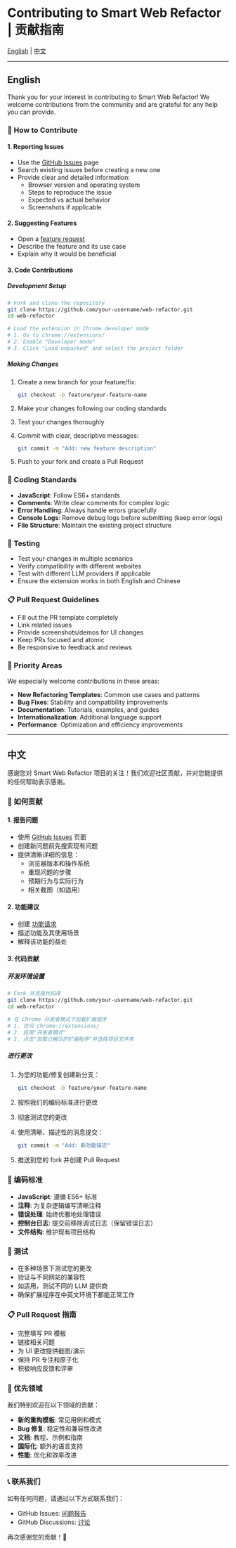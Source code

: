 # Contributing to Smart Web Refactor | 贡献指南

[English](#english) | [中文](#中文)

---

## English

Thank you for your interest in contributing to Smart Web Refactor! We welcome contributions from the community and are grateful for any help you can provide.

### 🤝 How to Contribute

#### 1. Reporting Issues
- Use the [GitHub Issues](https://github.com/zxdxjtu/web-refactor/issues) page
- Search existing issues before creating a new one
- Provide clear and detailed information:
  - Browser version and operating system
  - Steps to reproduce the issue
  - Expected vs actual behavior
  - Screenshots if applicable

#### 2. Suggesting Features
- Open a [feature request](https://github.com/zxdxjtu/web-refactor/issues/new?template=feature_request.md)
- Describe the feature and its use case
- Explain why it would be beneficial

#### 3. Code Contributions

##### Development Setup
```bash
# Fork and clone the repository
git clone https://github.com/your-username/web-refactor.git
cd web-refactor

# Load the extension in Chrome developer mode
# 1. Go to chrome://extensions/
# 2. Enable "Developer mode"
# 3. Click "Load unpacked" and select the project folder
```

##### Making Changes
1. Create a new branch for your feature/fix:
   ```bash
   git checkout -b feature/your-feature-name
   ```

2. Make your changes following our coding standards
3. Test your changes thoroughly
4. Commit with clear, descriptive messages:
   ```bash
   git commit -m "Add: new feature description"
   ```

5. Push to your fork and create a Pull Request

### 📝 Coding Standards

- **JavaScript**: Follow ES6+ standards
- **Comments**: Write clear comments for complex logic
- **Error Handling**: Always handle errors gracefully
- **Console Logs**: Remove debug logs before submitting (keep error logs)
- **File Structure**: Maintain the existing project structure

### 🧪 Testing

- Test your changes in multiple scenarios
- Verify compatibility with different websites
- Test with different LLM providers if applicable
- Ensure the extension works in both English and Chinese

### 📋 Pull Request Guidelines

- Fill out the PR template completely
- Link related issues
- Provide screenshots/demos for UI changes
- Keep PRs focused and atomic
- Be responsive to feedback and reviews

### 🎯 Priority Areas

We especially welcome contributions in these areas:
- **New Refactoring Templates**: Common use cases and patterns
- **Bug Fixes**: Stability and compatibility improvements
- **Documentation**: Tutorials, examples, and guides
- **Internationalization**: Additional language support
- **Performance**: Optimization and efficiency improvements

---

## 中文

感谢您对 Smart Web Refactor 项目的关注！我们欢迎社区贡献，并对您能提供的任何帮助表示感谢。

### 🤝 如何贡献

#### 1. 报告问题
- 使用 [GitHub Issues](https://github.com/zxdxjtu/web-refactor/issues) 页面
- 创建新问题前先搜索现有问题
- 提供清晰详细的信息：
  - 浏览器版本和操作系统
  - 重现问题的步骤
  - 预期行为与实际行为
  - 相关截图（如适用）

#### 2. 功能建议
- 创建 [功能请求](https://github.com/zxdxjtu/web-refactor/issues/new?template=feature_request.md)
- 描述功能及其使用场景
- 解释该功能的益处

#### 3. 代码贡献

##### 开发环境设置
```bash
# Fork 并克隆代码库
git clone https://github.com/your-username/web-refactor.git
cd web-refactor

# 在 Chrome 开发者模式下加载扩展程序
# 1. 访问 chrome://extensions/
# 2. 启用"开发者模式"
# 3. 点击"加载已解压的扩展程序"并选择项目文件夹
```

##### 进行更改
1. 为您的功能/修复创建新分支：
   ```bash
   git checkout -b feature/your-feature-name
   ```

2. 按照我们的编码标准进行更改
3. 彻底测试您的更改
4. 使用清晰、描述性的消息提交：
   ```bash
   git commit -m "Add: 新功能描述"
   ```

5. 推送到您的 fork 并创建 Pull Request

### 📝 编码标准

- **JavaScript**: 遵循 ES6+ 标准
- **注释**: 为复杂逻辑编写清晰注释
- **错误处理**: 始终优雅地处理错误
- **控制台日志**: 提交前移除调试日志（保留错误日志）
- **文件结构**: 维护现有项目结构

### 🧪 测试

- 在多种场景下测试您的更改
- 验证与不同网站的兼容性
- 如适用，测试不同的 LLM 提供商
- 确保扩展程序在中英文环境下都能正常工作

### 📋 Pull Request 指南

- 完整填写 PR 模板
- 链接相关问题
- 为 UI 更改提供截图/演示
- 保持 PR 专注和原子化
- 积极响应反馈和评审

### 🎯 优先领域

我们特别欢迎在以下领域的贡献：
- **新的重构模板**: 常见用例和模式
- **Bug 修复**: 稳定性和兼容性改进
- **文档**: 教程、示例和指南
- **国际化**: 额外的语言支持
- **性能**: 优化和效率改进

---

### 📞 联系我们

如有任何问题，请通过以下方式联系我们：
- GitHub Issues: [问题报告](https://github.com/zxdxjtu/web-refactor/issues)
- GitHub Discussions: [讨论](https://github.com/zxdxjtu/web-refactor/discussions)

再次感谢您的贡献！🙏
